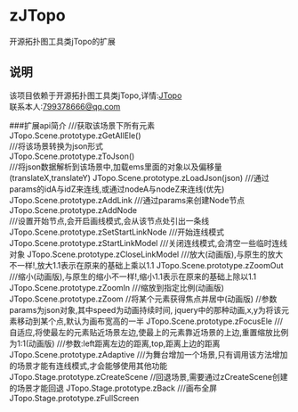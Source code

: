 # zJTopo
开源拓扑图工具类jTopo的扩展

说明
-----------------------------------
该项目依赖于开源拓扑图工具类jTopo,详情:[JTopo](http://www.jtopo.com/)<br />
联系本人:799378666@qq.com


###扩展api简介
	///获取该场景下所有元素<br>
	JTopo.Scene.prototype.zGetAllEle()<br>
	///将该场景转换为json形式<br>
	JTopo.Scene.prototype.zToJson()<br>
	///将json数据解析到该场景中,加载ems里面的对象以及偏移量(translateX,translateY)
	JTopo.Scene.prototype.zLoadJson(json)
	///通过params的idA与idZ来连线,或通过nodeA与nodeZ来连线(优先)
	JTopo.Scene.prototype.zAddLink 
	///通过params来创建Node节点
	JTopo.Scene.prototype.zAddNode<br>
	///设置开始节点,会开启画线模式,会从该节点处引出一条线
	JTopo.Scene.prototype.zSetStartLinkNode
	///开始连线模式
	JTopo.Scene.prototype.zStartLinkModel
	///关闭连线模式,会清空一些临时连线对象
	JTopo.Scene.prototype.zCloseLinkModel
	///放大(动画版),与原生的放大不一样!,放大1.1表示在原来的基础上乘以1.1
	JTopo.Scene.prototype.zZoomOut
	///缩小(动画版),与原生的缩小不一样!,缩小1.1表示在原来的基础上除以1.1
	JTopo.Scene.prototype.zZoomIn
	///缩放到指定比例(动画版)
	JTopo.Scene.prototype.zZoom
	//将某个元素获得焦点并居中(动画版)
	//参数params为json对象,其中speed为动画持续时间, jquery中的那种动画,x,y为将该元素移动到某个点,默认为画布宽高的一半
	JTopo.Scene.prototype.zFocusEle
	///自适应,将使最左的元素贴近场景左边,使最上的元素靠近场景的上边,重置缩放比例为1:1(动画版)
	///参数:left距离左边的距离,top,距离上边的距离
	JTopo.Scene.prototype.zAdaptive
	///为舞台增加一个场景,只有调用该方法增加的场景才能有连线模式,才会能够使用其他功能
	JTopo.Stage.prototype.zCreateScene
	//回退场景,需要通过zCreateScene创建的场景才能回退
	JTopo.Stage.prototype.zBack
	///画布全屏
	JTopo.Stage.prototype.zFullScreen